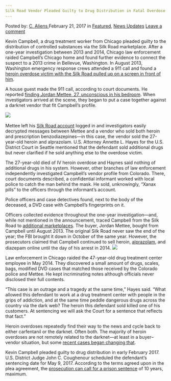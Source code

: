 ```yaml
---
Silk Road Vendor Pleaded Guilty to Drug Distribution in Fatal Overdose Case
---
```

<article class="post-listing post-18259 post type-post status-publish format-standard has-post-thumbnail hentry  tag-case tag-distribution tag-drug tag-fatal tag-guilty tag-overdose tag-pleaded tag-road tag-silk tag-vendor">
    <div class="post-inner">
        <span>Posted by: <a href="https://www.deepdotweb.com/author/caliens/" title="">C. Aliens </a></span>
    <span>February 21, 2017</span>
    <span>in <a href="https://www.deepdotweb.com/category/deepdot-news/" rel="category tag">Featured</a>, <a href="https://www.deepdotweb.com/category/news-updates/" rel="category tag">News Updates</a></span>
    <span><a href="https://www.deepdotweb.com/2017/02/21/silk-road-vendor-pleaded-guilty-drug-distribution-fatal-overdose-case/#respond">Leave a comment</a></span>
    </p>
    <div class="clear"></div>
    <div class="entry">
    <p>Kevin Campbell, a drug treatment worker from Chicago pleaded guilty to the distribution of controlled substances via the Silk Road marketplace. After a one-year investigation between 2013 and 2014, Chicago law enforcement raided Campbell&#8217;s Chicago home and found further evidence to connect the suspect to a 2013 crime in Bellevue, Washington. In August 2013, Washington emergency response crews attended a 911 call and found a <a href="https://www.justice.gov/usao-wdwa/pr/chicago-drug-treatment-worker-pleads-guilty-distributing-heroin-internet">heroin overdose victim with the Silk Road pulled up on a screen in front of him</a>.</p>
    <p>A house guest made the 911 call, according to court documents. He reported <a href="http://komonews.com/news/local/man-admits-to-selling-heroin-over-the-web-drugs-tied-to-bellevue-death">finding Jordan Mettee, 27, unconscious in his bedroom</a>. When investigators arrived at the scene, they began to put a case together against a darknet vendor that fit Campbell&#8217;s profile.</p>
    <p><img class="wp-image-18268 aligncenter" src="/imgs/2017/02/word-image-76.png" srcset="/imgs/2017/02/word-image-76.png 741w, /imgs/2017/02/word-image-76-300x225.png 300w" sizes="(max-width: 741px) 100vw, 741px" /></p>
    <p>Mettee left his <a href="http://www.deepdotweb.com/tag/silk/">Silk Road account</a> logged in and investigators easily decrypted messages between Mettee and a vendor who sold both heroin and prescription benzodiazepines—in this case, the vendor sold the 27-year-old heroin and alprazolam. U.S. Attorney Annette L. Hayes for the U.S. District Court in Seattle mentioned that the defendant sold additional drugs but never clarified if he sold anything else to the overdose victim.</p>
    <p>The 27-year-old died of IV heroin overdose and Haynes said nothing of additional drugs in his system. However, other branches of law enforcement independently investigated Campbell&#8217;s vendor profile from Colorado. There, court documents described, a confidential informant worked with local police to catch the man behind the mask. He sold, unknowingly, “Xanax pills” to the officers through the informant&#8217;s account.</p>
    <p>Police officers and case detectives found, next to the body of the deceased, a DVD case with Campbell&#8217;s fingerprints on it.</p>
    <p>Officers collected evidence throughout the one-year investigation—and, while not mentioned in the announcement, traced Campbell from the Silk Road to <a href="https://www.deepdotweb.com/marketplace-directory/categories/top-markets/">additional marketplaces</a>. The buyer, Jordan Mettee, bought from Campbell until August 2013. The original Silk Road never saw the end of the year; the FBI brought it down in October of the same year. However, the prosecutors claimed that Campbell continued to sell heroin, <a href="https://www.deepdotweb.com/?s=Xanax">alprazolam</a>, and diazepam online until the day of his arrest in 2014. <img class="wp-image-18269 aligncenter" src="/imgs/2017/02/word-image-33.jpeg" srcset="/imgs/2017/02/word-image-33.jpeg 756w, /imgs/2017/02/word-image-33-300x225.jpeg 300w" sizes="(max-width: 756px) 100vw, 756px" /></p>
    <p>Law enforcement in Chicago raided the 47-year-old drug treatment center employee in May 2014. They discovered a small amount of drugs, scales, bags, modified DVD cases that matched those received by the Colorado police and Mettee. He kept incriminating notes although officials never disclosed their full contents.</p>
    <p>“This case is an outrage and a tragedy at the same time,” Hayes said. “What allowed this defendant to work at a drug treatment center with people in the grips of addiction, and at the same time peddle dangerous drugs across the country via the dark web? The heroin this defendant sold killed one of his customers. At sentencing we will ask the Court for a sentence that reflects that fact.”</p>
    <p>Heroin overdoses repeatedly find their way to the news and cycle back to either carfentanil or the darknet. Often both. The majority of heroin overdoses are not remotely related to the darknet—at least in a buyer–vendor situation, but some <a href="https://www.deepdotweb.com/2017/02/04/ohio-man-pleaded-guilty-selling-fentanyl-china-resulted-fatal-overdose/">recent cases began changing that</a>.</p>
    <p>Kevin Campbell pleaded guilty to drug distribution in early February 2017. U.S. District Judge John C. Coughenour scheduled the defendant&#8217;s sentencing date for May 9, 2017. According to the terms agreed upon in the plea agreement, the <a href="https://www.deepdotweb.com/tag/s">prosecution can call for a prison sentence</a> of 10 years, maximum.</p>
    </div>
    <span style="display:none"><a href="https://www.deepdotweb.com/tag/case/" rel="tag">case</a> <a href="https://www.deepdotweb.com/tag/distribution/" rel="tag">distribution</a>  <a href="https://www.deepdotweb.com/tag/fatal/" rel="tag">fatal</a>  <a href="https://www.deepdotweb.com/tag/overdose/" rel="tag">overdose</a> <a href="https://www.deepdotweb.com/tag/pleaded/" rel="tag">pleaded</a>  <a href="https://www.deepdotweb.com/tag/vendor/" rel="tag">vendor</a></span> <span style="display:none" class="updated">2017-02-21</span>
    <div style="display:none" class="vcard author" itemprop="author" itemscope itemtype="http://schema.org/Person"><strong class="fn" itemprop="name"><a href="https://www.deepdotweb.com/author/caliens/" title="Posts by C. Aliens" rel="author">C. Aliens</a></strong></div>
    </div>
</article>

